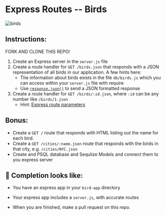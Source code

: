 # Express Routes -- Birds

![birds](https://media3.giphy.com/media/3o7Zen0xHZFjAFiQ1O/giphy.gif)

## Instructions:

FORK AND CLONE THIS REPO!

1. Create an Express server in the `server.js` file
2. Create a route handler for `GET /birds.json` that responds with a JSON representation of all birds in our application. A few hints here:
   - The information about birds exists in the file `db/birds.js` which you can access within your `server.js` file with require
   - Use [`response.json()`](https://expressjs.com/en/4x/api.html#res.json) to send a JSON formatted response
3. Create a route handler for `GET /birds/:id.json`, where `:id` can be any number like `/birds/1.json`
   - Hint: [Express route parameters](https://expressjs.com/en/guide/routing.html#route-parameters)
   
## Bonus:
- Create a `GET /` route that responds with HTML listing out the name for each bird.
- Create a `GET /cities/:name.json` route that responds with the birds in that city, e.g. `/cities/NYC.json`
- Create and PSQL database and Sequlize Models and connect them to you express server

## 🚀 Completion looks like:

- You have an express app in your `bird-app` directory
- Your express app includes a `server.js`, with accurate routes


- When you are finished, make a pull request on this repo.

